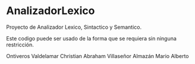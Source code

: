 # AnalizadorLexico
Proyecto de Analizador Lexico, Sintactico y Semantico.

Este codigo puede ser usado de la forma que se requiera sin ninguna restricción.

Ontiveros Valdelamar Christian Abraham
Villaseñor Almazán Mario Alberto
